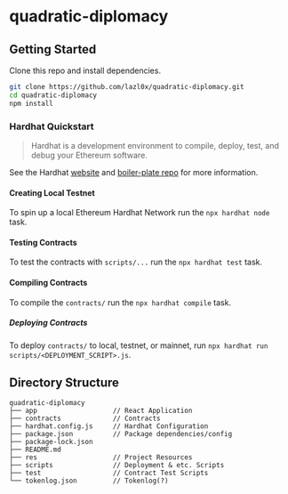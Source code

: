 # quadratic-diplomacy

## Getting Started

Clone this repo and install dependencies. 

```sh
git clone https://github.com/lazl0x/quadratic-diplomacy.git
cd quadratic-diplomacy
npm install
```

### Hardhat Quickstart

> Hardhat is a development environment to compile, deploy, test, and debug your Ethereum software. 

See the Hardhat [website](https://hardhat.org/) and [boiler-plate repo](https://github.com/nomiclabs/hardhat-hackathon-boilerplate) for more information.


#### Creating Local Testnet

To spin up a local Ethereum Hardhat Network run the `npx hardhat node` task. 

#### Testing Contracts

To test the contracts with `scripts/...` run the `npx hardhat test` task.

#### Compiling Contracts

To compile the `contracts/` run the `npx hardhat compile` task. 

##### Deploying Contracts

To deploy `contracts/` to local, testnet, or mainnet, run `npx hardhat run scripts/<DEPLOYMENT_SCRIPT>.js`. 

## Directory Structure 

```
quadratic-diplomacy
├── app                   // React Application 
├── contracts             // Contracts
├── hardhat.config.js     // Hardhat Configuration
├── package.json          // Package dependencies/config
├── package-lock.json     
├── README.md              
├── res                   // Project Resources
├── scripts               // Deployment & etc. Scripts
├── test                  // Contract Test Scripts
└── tokenlog.json         // Tokenlog(?)
```
